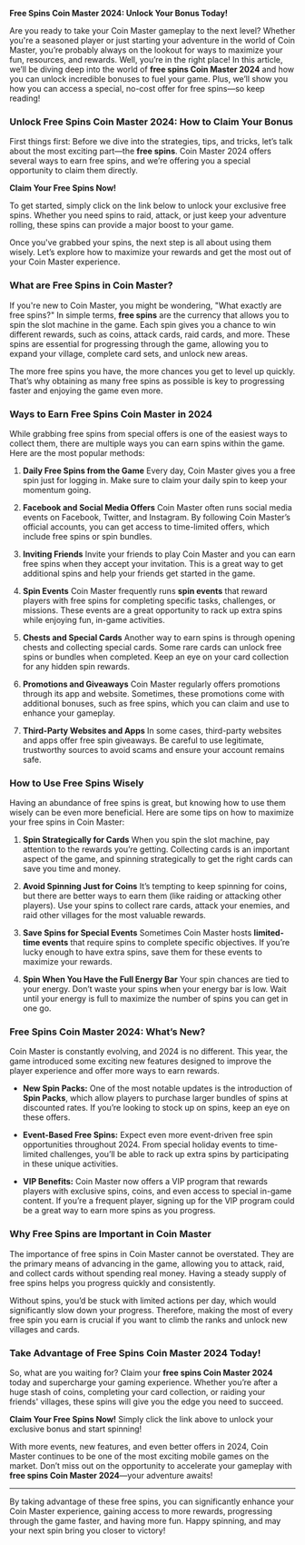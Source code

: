 **Free Spins Coin Master 2024: Unlock Your Bonus Today!**

Are you ready to take your Coin Master gameplay to the next level? Whether you're a seasoned player or just starting your adventure in the world of Coin Master, you’re probably always on the lookout for ways to maximize your fun, resources, and rewards. Well, you’re in the right place! In this article, we’ll be diving deep into the world of **free spins Coin Master 2024** and how you can unlock incredible bonuses to fuel your game. Plus, we’ll show you how you can access a special, no-cost offer for free spins—so keep reading!

### **Unlock Free Spins Coin Master 2024: How to Claim Your Bonus**

First things first: Before we dive into the strategies, tips, and tricks, let’s talk about the most exciting part—the **free spins**. Coin Master 2024 offers several ways to earn free spins, and we’re offering you a special opportunity to claim them directly.

**Claim Your Free Spins Now!**

To get started, simply click on the link below to unlock your exclusive free spins. Whether you need spins to raid, attack, or just keep your adventure rolling, these spins can provide a major boost to your game.

Once you've grabbed your spins, the next step is all about using them wisely. Let’s explore how to maximize your rewards and get the most out of your Coin Master experience.

### **What are Free Spins in Coin Master?**

If you're new to Coin Master, you might be wondering, "What exactly are free spins?" In simple terms, **free spins** are the currency that allows you to spin the slot machine in the game. Each spin gives you a chance to win different rewards, such as coins, attack cards, raid cards, and more. These spins are essential for progressing through the game, allowing you to expand your village, complete card sets, and unlock new areas.

The more free spins you have, the more chances you get to level up quickly. That’s why obtaining as many free spins as possible is key to progressing faster and enjoying the game even more.

### **Ways to Earn Free Spins Coin Master in 2024**

While grabbing free spins from special offers is one of the easiest ways to collect them, there are multiple ways you can earn spins within the game. Here are the most popular methods:

1. **Daily Free Spins from the Game**
   Every day, Coin Master gives you a free spin just for logging in. Make sure to claim your daily spin to keep your momentum going. 

2. **Facebook and Social Media Offers**
   Coin Master often runs social media events on Facebook, Twitter, and Instagram. By following Coin Master’s official accounts, you can get access to time-limited offers, which include free spins or spin bundles.

3. **Inviting Friends**
   Invite your friends to play Coin Master and you can earn free spins when they accept your invitation. This is a great way to get additional spins and help your friends get started in the game.

4. **Spin Events**
   Coin Master frequently runs **spin events** that reward players with free spins for completing specific tasks, challenges, or missions. These events are a great opportunity to rack up extra spins while enjoying fun, in-game activities.

5. **Chests and Special Cards**
   Another way to earn spins is through opening chests and collecting special cards. Some rare cards can unlock free spins or bundles when completed. Keep an eye on your card collection for any hidden spin rewards.

6. **Promotions and Giveaways**
   Coin Master regularly offers promotions through its app and website. Sometimes, these promotions come with additional bonuses, such as free spins, which you can claim and use to enhance your gameplay.

7. **Third-Party Websites and Apps**
   In some cases, third-party websites and apps offer free spin giveaways. Be careful to use legitimate, trustworthy sources to avoid scams and ensure your account remains safe.

### **How to Use Free Spins Wisely**

Having an abundance of free spins is great, but knowing how to use them wisely can be even more beneficial. Here are some tips on how to maximize your free spins in Coin Master:

1. **Spin Strategically for Cards**
   When you spin the slot machine, pay attention to the rewards you’re getting. Collecting cards is an important aspect of the game, and spinning strategically to get the right cards can save you time and money.

2. **Avoid Spinning Just for Coins**
   It’s tempting to keep spinning for coins, but there are better ways to earn them (like raiding or attacking other players). Use your spins to collect rare cards, attack your enemies, and raid other villages for the most valuable rewards.

3. **Save Spins for Special Events**
   Sometimes Coin Master hosts **limited-time events** that require spins to complete specific objectives. If you’re lucky enough to have extra spins, save them for these events to maximize your rewards.

4. **Spin When You Have the Full Energy Bar**
   Your spin chances are tied to your energy. Don’t waste your spins when your energy bar is low. Wait until your energy is full to maximize the number of spins you can get in one go.

### **Free Spins Coin Master 2024: What’s New?**

Coin Master is constantly evolving, and 2024 is no different. This year, the game introduced some exciting new features designed to improve the player experience and offer more ways to earn rewards. 

- **New Spin Packs:** One of the most notable updates is the introduction of **Spin Packs**, which allow players to purchase larger bundles of spins at discounted rates. If you’re looking to stock up on spins, keep an eye on these offers.

- **Event-Based Free Spins:** Expect even more event-driven free spin opportunities throughout 2024. From special holiday events to time-limited challenges, you’ll be able to rack up extra spins by participating in these unique activities.

- **VIP Benefits:** Coin Master now offers a VIP program that rewards players with exclusive spins, coins, and even access to special in-game content. If you’re a frequent player, signing up for the VIP program could be a great way to earn more spins as you progress.

### **Why Free Spins are Important in Coin Master**

The importance of free spins in Coin Master cannot be overstated. They are the primary means of advancing in the game, allowing you to attack, raid, and collect cards without spending real money. Having a steady supply of free spins helps you progress quickly and consistently.

Without spins, you’d be stuck with limited actions per day, which would significantly slow down your progress. Therefore, making the most of every free spin you earn is crucial if you want to climb the ranks and unlock new villages and cards.

### **Take Advantage of Free Spins Coin Master 2024 Today!**

So, what are you waiting for? Claim your **free spins Coin Master 2024** today and supercharge your gaming experience. Whether you’re after a huge stash of coins, completing your card collection, or raiding your friends' villages, these spins will give you the edge you need to succeed.

**Claim Your Free Spins Now!** Simply click the link above to unlock your exclusive bonus and start spinning!

With more events, new features, and even better offers in 2024, Coin Master continues to be one of the most exciting mobile games on the market. Don’t miss out on the opportunity to accelerate your gameplay with **free spins Coin Master 2024**—your adventure awaits!

---

By taking advantage of these free spins, you can significantly enhance your Coin Master experience, gaining access to more rewards, progressing through the game faster, and having more fun. Happy spinning, and may your next spin bring you closer to victory!

